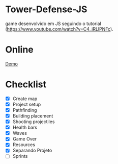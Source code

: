 # Tower-Defense-JS
game desenvolvido em JS seguindo o tutorial (https://www.youtube.com/watch?v=C4_iRLlPNFc).

# Online
[Demo](https://hovelacque.github.io/Tower-Defense-JS/)

# Checklist
- [X] Create map
- [X] Project setup
- [X] Pathfinding
- [X] Building placement
- [X] Shooting  projectiles
- [X] Health bars
- [X] Waves
- [X] Game Over
- [X] Resources
- [X] Separando Projeto
- [ ] Sprints
